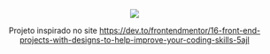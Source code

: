 <div align="center">
    <img src="https://user-images.githubusercontent.com/78919447/149945614-f2f20483-4eb9-4af7-8063-8d81bb3a8b8e.gif">
    <p>Projeto inspirado no site <a href="https://dev.to/frontendmentor/16-front-end-projects-with-designs-to-help-improve-your-coding-skills-5ajl">https://dev.to/frontendmentor/16-front-end-projects-with-designs-to-help-improve-your-coding-skills-5ajl</a></p>
</div>
